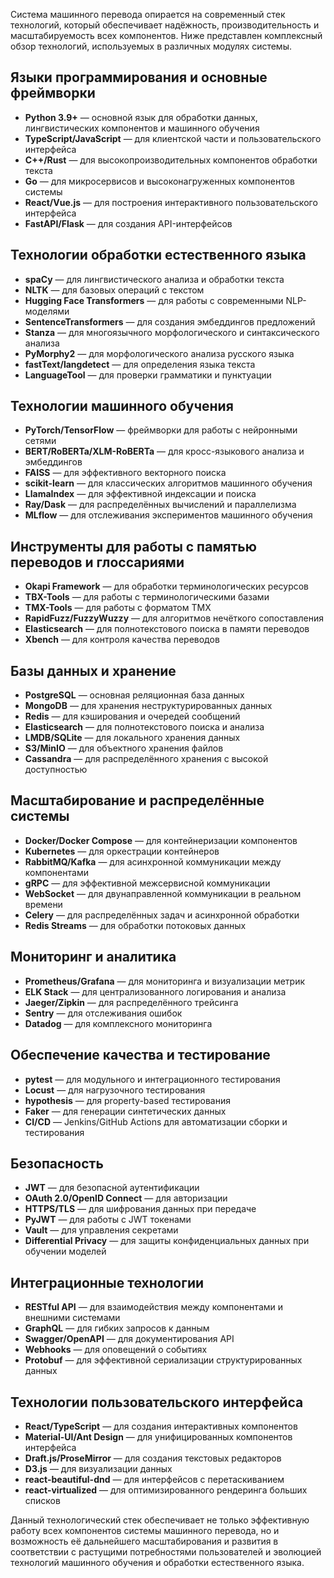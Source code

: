 Система машинного перевода опирается на современный стек технологий, который обеспечивает надёжность, производительность и масштабируемость всех компонентов. Ниже представлен комплексный обзор технологий, используемых в различных модулях системы.

## Языки программирования и основные фреймворки

- **Python 3.9+** — основной язык для обработки данных, лингвистических компонентов и машинного обучения
- **TypeScript/JavaScript** — для клиентской части и пользовательского интерфейса
- **C++/Rust** — для высокопроизводительных компонентов обработки текста
- **Go** — для микросервисов и высоконагруженных компонентов системы
- **React/Vue.js** — для построения интерактивного пользовательского интерфейса
- **FastAPI/Flask** — для создания API-интерфейсов

## Технологии обработки естественного языка

- **spaCy** — для лингвистического анализа и обработки текста
- **NLTK** — для базовых операций с текстом
- **Hugging Face Transformers** — для работы с современными NLP-моделями
- **SentenceTransformers** — для создания эмбеддингов предложений
- **Stanza** — для многоязычного морфологического и синтаксического анализа
- **PyMorphy2** — для морфологического анализа русского языка
- **fastText/langdetect** — для определения языка текста
- **LanguageTool** — для проверки грамматики и пунктуации

## Технологии машинного обучения

- **PyTorch/TensorFlow** — фреймворки для работы с нейронными сетями
- **BERT/RoBERTa/XLM-RoBERTa** — для кросс-языкового анализа и эмбеддингов
- **FAISS** — для эффективного векторного поиска
- **scikit-learn** — для классических алгоритмов машинного обучения
- **LlamaIndex** — для эффективной индексации и поиска
- **Ray/Dask** — для распределённых вычислений и параллелизма
- **MLflow** — для отслеживания экспериментов машинного обучения

## Инструменты для работы с памятью переводов и глоссариями

- **Okapi Framework** — для обработки терминологических ресурсов
- **TBX-Tools** — для работы с терминологическими базами
- **TMX-Tools** — для работы с форматом TMX
- **RapidFuzz/FuzzyWuzzy** — для алгоритмов нечёткого сопоставления
- **Elasticsearch** — для полнотекстового поиска в памяти переводов
- **Xbench** — для контроля качества переводов

## Базы данных и хранение

- **PostgreSQL** — основная реляционная база данных
- **MongoDB** — для хранения неструктурированных данных
- **Redis** — для кэширования и очередей сообщений
- **Elasticsearch** — для полнотекстового поиска и анализа
- **LMDB/SQLite** — для локального хранения данных
- **S3/MinIO** — для объектного хранения файлов
- **Cassandra** — для распределённого хранения с высокой доступностью

## Масштабирование и распределённые системы

- **Docker/Docker Compose** — для контейнеризации компонентов
- **Kubernetes** — для оркестрации контейнеров
- **RabbitMQ/Kafka** — для асинхронной коммуникации между компонентами
- **gRPC** — для эффективной межсервисной коммуникации
- **WebSocket** — для двунаправленной коммуникации в реальном времени
- **Celery** — для распределённых задач и асинхронной обработки
- **Redis Streams** — для обработки потоковых данных

## Мониторинг и аналитика

- **Prometheus/Grafana** — для мониторинга и визуализации метрик
- **ELK Stack** — для централизованного логирования и анализа
- **Jaeger/Zipkin** — для распределённого трейсинга
- **Sentry** — для отслеживания ошибок
- **Datadog** — для комплексного мониторинга

## Обеспечение качества и тестирование

- **pytest** — для модульного и интеграционного тестирования
- **Locust** — для нагрузочного тестирования
- **hypothesis** — для property-based тестирования
- **Faker** — для генерации синтетических данных
- **CI/CD** — Jenkins/GitHub Actions для автоматизации сборки и тестирования

## Безопасность

- **JWT** — для безопасной аутентификации
- **OAuth 2.0/OpenID Connect** — для авторизации
- **HTTPS/TLS** — для шифрования данных при передаче
- **PyJWT** — для работы с JWT токенами
- **Vault** — для управления секретами
- **Differential Privacy** — для защиты конфиденциальных данных при обучении моделей

## Интеграционные технологии

- **RESTful API** — для взаимодействия между компонентами и внешними системами
- **GraphQL** — для гибких запросов к данным
- **Swagger/OpenAPI** — для документирования API
- **Webhooks** — для оповещений о событиях
- **Protobuf** — для эффективной сериализации структурированных данных

## Технологии пользовательского интерфейса

- **React/TypeScript** — для создания интерактивных компонентов
- **Material-UI/Ant Design** — для унифицированных компонентов интерфейса
- **Draft.js/ProseMirror** — для создания текстовых редакторов
- **D3.js** — для визуализации данных
- **react-beautiful-dnd** — для интерфейсов с перетаскиванием
- **react-virtualized** — для оптимизированного рендеринга больших списков

Данный технологический стек обеспечивает не только эффективную работу всех компонентов системы машинного перевода, но и возможность её дальнейшего масштабирования и развития в соответствии с растущими потребностями пользователей и эволюцией технологий машинного обучения и обработки естественного языка.